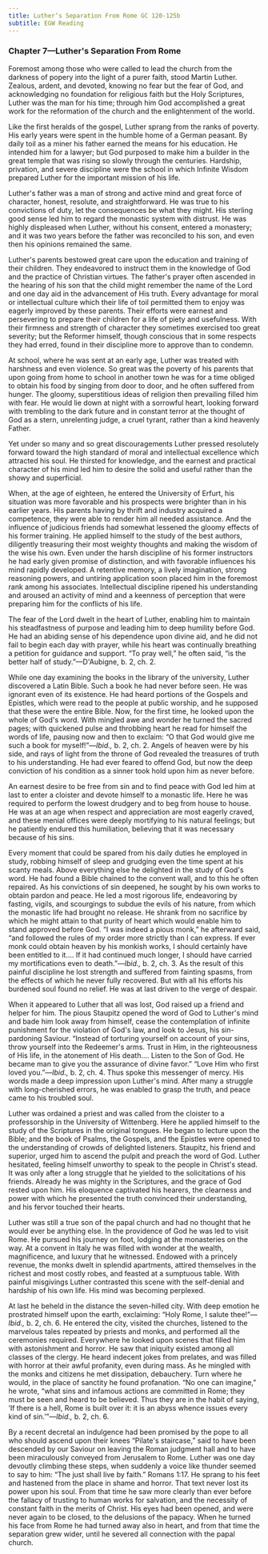 ```yaml
---
title: Luther’s Separation From Rome GC 120-125b
subtitle: EGW Reading
---
```


### Chapter 7—Luther's Separation From Rome

Foremost among those who were called to lead the church from the darkness of popery into the light of a purer faith, stood Martin Luther. Zealous, ardent, and devoted, knowing no fear but the fear of God, and acknowledging no foundation for religious faith but the Holy Scriptures, Luther was the man for his time; through him God accomplished a great work for the reformation of the church and the enlightenment of the world.

Like the first heralds of the gospel, Luther sprang from the ranks of poverty. His early years were spent in the humble home of a German peasant. By daily toil as a miner his father earned the means for his education. He intended him for a lawyer; but God purposed to make him a builder in the great temple that was rising so slowly through the centuries. Hardship, privation, and severe discipline were the school in which Infinite Wisdom prepared Luther for the important mission of his life.

Luther's father was a man of strong and active mind and great force of character, honest, resolute, and straightforward. He was true to his convictions of duty, let the consequences be what they might. His sterling good sense led him to regard the monastic system with distrust. He was highly displeased when Luther, without his consent, entered a monastery; and it was two years before the father was reconciled to his son, and even then his opinions remained the same.

Luther's parents bestowed great care upon the education and training of their children. They endeavored to instruct them in the knowledge of God and the practice of Christian virtues. The father's prayer often ascended in the hearing of his son that the child might remember the name of the Lord and one day aid in the advancement of His truth. Every advantage for moral or intellectual culture which their life of toil permitted them to enjoy was eagerly improved by these parents. Their efforts were earnest and persevering to prepare their children for a life of piety and usefulness. With their firmness and strength of character they sometimes exercised too great severity; but the Reformer himself, though conscious that in some respects they had erred, found in their discipline more to approve than to condemn.

At school, where he was sent at an early age, Luther was treated with harshness and even violence. So great was the poverty of his parents that upon going from home to school in another town he was for a time obliged to obtain his food by singing from door to door, and he often suffered from hunger. The gloomy, superstitious ideas of religion then prevailing filled him with fear. He would lie down at night with a sorrowful heart, looking forward with trembling to the dark future and in constant terror at the thought of God as a stern, unrelenting judge, a cruel tyrant, rather than a kind heavenly Father.

Yet under so many and so great discouragements Luther pressed resolutely forward toward the high standard of moral and intellectual excellence which attracted his soul. He thirsted for knowledge, and the earnest and practical character of his mind led him to desire the solid and useful rather than the showy and superficial.

When, at the age of eighteen, he entered the University of Erfurt, his situation was more favorable and his prospects were brighter than in his earlier years. His parents having by thrift and industry acquired a competence, they were able to render him all needed assistance. And the influence of judicious friends had somewhat lessened the gloomy effects of his former training. He applied himself to the study of the best authors, diligently treasuring their most weighty thoughts and making the wisdom of the wise his own. Even under the harsh discipline of his former instructors he had early given promise of distinction, and with favorable influences his mind rapidly developed. A retentive memory, a lively imagination, strong reasoning powers, and untiring application soon placed him in the foremost rank among his associates. Intellectual discipline ripened his understanding and aroused an activity of mind and a keenness of perception that were preparing him for the conflicts of his life.

The fear of the Lord dwelt in the heart of Luther, enabling him to maintain his steadfastness of purpose and leading him to deep humility before God. He had an abiding sense of his dependence upon divine aid, and he did not fail to begin each day with prayer, while his heart was continually breathing a petition for guidance and support. “To pray well,” he often said, “is the better half of study.”—D'Aubigne, b. 2, ch. 2.

While one day examining the books in the library of the university, Luther discovered a Latin Bible. Such a book he had never before seen. He was ignorant even of its existence. He had heard portions of the Gospels and Epistles, which were read to the people at public worship, and he supposed that these were the entire Bible. Now, for the first time, he looked upon the whole of God's word. With mingled awe and wonder he turned the sacred pages; with quickened pulse and throbbing heart he read for himself the words of life, pausing now and then to exclaim: “O that God would give me such a book for myself!”—_Ibid.,_ b. 2, ch. 2. Angels of heaven were by his side, and rays of light from the throne of God revealed the treasures of truth to his understanding. He had ever feared to offend God, but now the deep conviction of his condition as a sinner took hold upon him as never before.

An earnest desire to be free from sin and to find peace with God led him at last to enter a cloister and devote himself to a monastic life. Here he was required to perform the lowest drudgery and to beg from house to house. He was at an age when respect and appreciation are most eagerly craved, and these menial offices were deeply mortifying to his natural feelings; but he patiently endured this humiliation, believing that it was necessary because of his sins.

Every moment that could be spared from his daily duties he employed in study, robbing himself of sleep and grudging even the time spent at his scanty meals. Above everything else he delighted in the study of God's word. He had found a Bible chained to the convent wall, and to this he often repaired. As his convictions of sin deepened, he sought by his own works to obtain pardon and peace. He led a most rigorous life, endeavoring by fasting, vigils, and scourgings to subdue the evils of his nature, from which the monastic life had brought no release. He shrank from no sacrifice by which he might attain to that purity of heart which would enable him to stand approved before God. “I was indeed a pious monk,” he afterward said, “and followed the rules of my order more strictly than I can express. If ever monk could obtain heaven by his monkish works, I should certainly have been entitled to it.... If it had continued much longer, I should have carried my mortifications even to death.”—_Ibid.,_ b. 2, ch. 3. As the result of this painful discipline he lost strength and suffered from fainting spasms, from the effects of which he never fully recovered. But with all his efforts his burdened soul found no relief. He was at last driven to the verge of despair.

When it appeared to Luther that all was lost, God raised up a friend and helper for him. The pious Staupitz opened the word of God to Luther's mind and bade him look away from himself, cease the contemplation of infinite punishment for the violation of God's law, and look to Jesus, his sin-pardoning Saviour. “Instead of torturing yourself on account of your sins, throw yourself into the Redeemer's arms. Trust in Him, in the righteousness of His life, in the atonement of His death.... Listen to the Son of God. He became man to give you the assurance of divine favor.” “Love Him who first loved you.”—_Ibid.,_ b. 2, ch. 4. Thus spoke this messenger of mercy. His words made a deep impression upon Luther's mind. After many a struggle with long-cherished errors, he was enabled to grasp the truth, and peace came to his troubled soul.

Luther was ordained a priest and was called from the cloister to a professorship in the University of Wittenberg. Here he applied himself to the study of the Scriptures in the original tongues. He began to lecture upon the Bible; and the book of Psalms, the Gospels, and the Epistles were opened to the understanding of crowds of delighted listeners. Staupitz, his friend and superior, urged him to ascend the pulpit and preach the word of God. Luther hesitated, feeling himself unworthy to speak to the people in Christ's stead. It was only after a long struggle that he yielded to the solicitations of his friends. Already he was mighty in the Scriptures, and the grace of God rested upon him. His eloquence captivated his hearers, the clearness and power with which he presented the truth convinced their understanding, and his fervor touched their hearts.

Luther was still a true son of the papal church and had no thought that he would ever be anything else. In the providence of God he was led to visit Rome. He pursued his journey on foot, lodging at the monasteries on the way. At a convent in Italy he was filled with wonder at the wealth, magnificence, and luxury that he witnessed. Endowed with a princely revenue, the monks dwelt in splendid apartments, attired themselves in the richest and most costly robes, and feasted at a sumptuous table. With painful misgivings Luther contrasted this scene with the self-denial and hardship of his own life. His mind was becoming perplexed.

At last he beheld in the distance the seven-hilled city. With deep emotion he prostrated himself upon the earth, exclaiming: “Holy Rome, I salute thee!”—_Ibid.,_ b. 2, ch. 6. He entered the city, visited the churches, listened to the marvelous tales repeated by priests and monks, and performed all the ceremonies required. Everywhere he looked upon scenes that filled him with astonishment and horror. He saw that iniquity existed among all classes of the clergy. He heard indecent jokes from prelates, and was filled with horror at their awful profanity, even during mass. As he mingled with the monks and citizens he met dissipation, debauchery. Turn where he would, in the place of sanctity he found profanation. “No one can imagine,” he wrote, “what sins and infamous actions are committed in Rome; they must be seen and heard to be believed. Thus they are in the habit of saying, ‘If there is a hell, Rome is built over it: it is an abyss whence issues every kind of sin.’”—_Ibid.,_ b. 2, ch. 6.

By a recent decretal an indulgence had been promised by the pope to all who should ascend upon their knees “Pilate's staircase,” said to have been descended by our Saviour on leaving the Roman judgment hall and to have been miraculously conveyed from Jerusalem to Rome. Luther was one day devoutly climbing these steps, when suddenly a voice like thunder seemed to say to him: “The just shall live by faith.” Romans 1:17. He sprang to his feet and hastened from the place in shame and horror. That text never lost its power upon his soul. From that time he saw more clearly than ever before the fallacy of trusting to human works for salvation, and the necessity of constant faith in the merits of Christ. His eyes had been opened, and were never again to be closed, to the delusions of the papacy. When he turned his face from Rome he had turned away also in heart, and from that time the separation grew wider, until he severed all connection with the papal church.